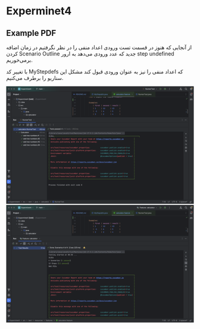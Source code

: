 # Experminet4

## Example PDF

از آنجایی که هنوز در قسمت تست ورودی اعداد منفی را در نظر نگرفتیم در زمان اضافه کردن Scenario Outline جدید که عدد ورودی می‌دهد به ارور step undefined برمی‌خوریم.

با تغییر کد MyStepdefs که اعداد منفی را نیز به عنوان ورودی قبول کند مشکل این سناریو‌ را برطرف می‌کنیم.

![img.png](screenshots/Result1.png)
![img.png](screenshots/Result2.png)
